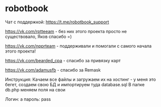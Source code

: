 # robotbook
Чат с поддержкой: https://t.me/robotbook_support


https://vk.com/rptteeam - без них этого проекта просто не существовало, Яков спасибо =)

https://vk.com/npprteam - поддерживали и помогали с самого начала этого проекта!

https://vk.com/bearded_cpa - спасибо за привязку карт

https://vk.com/adamusfb - спасибо за Remask


Инструкция:
Качаем все файлы и загружаем их на хостинг - у меня это бегет, создаем свою БД и импортируем туда database.sql
В папке db.php меняем поля на свои 


Логин: a
пароль: pass
